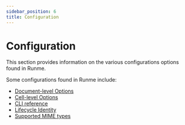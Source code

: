 ```yaml
---
sidebar_position: 6
title: Configuration
---
```


# **Configuration**

This section provides information on the various configurations options found in Runme.

Some configurations found in Runme include:

- [Document-level Options](/configuration/document-level)
- [Cell-level Options](/configuration/cell-level)
- [CLI reference](/configuration/cli-reference)
- [Lifecycle Identity](/configuration/lifecycle-identity)
- [Supported MIME types](/configuration/mime)
